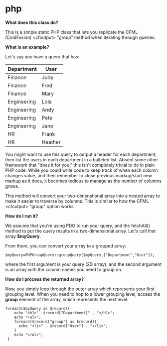 # php

**What does this class do?**  

This is a simple static PHP class that lets you replicate the CFML (ColdFusion) &lt;cfoutput&gt; "group" method when iterating through queries.

**What is an example?**

Let's say you have a query that has:

| Department  | User    |
|-------------|---------|
| Finance     | Judy    |
| Finance     | Fred    |
| Finance     | Mary    |
| Engineering | Lola    |
| Engineering | Andy    |
| Engineering | Pete    |
| Engineering | Jane    |
| HR          | Frank   |
| HR          | Heather |

You might want to use this query to output a header for each department, then list the users in each department in a bulleted list.  Absent some other framework that "does it for you," this isn't completely trivial to do in plain PHP code.  While you could write code to keep track of when each column changes value, and then remember to close previous markup/start new markup as it does, it becomes tedious to manage as the number of columns grows.

This method will convert your two-dimenstional array into a nested array to make it easier to traverse by columns. This is similar to how the CFML &lt;cfoutput&gt; "group" option works.

**How do I run it?**  

We assume that you're using PDO to run your query, and the fetchAll() method to put the query results in a two-dimensional array. Let's call that array **$myQuery**.

From there, you can convert your array to a grouped array:

`$myQuery=PHPGroupQuery::groupQuery($myQuery,["Department","User"]);`

where the first argument is your query (2D array), and the second argument is an array with the column names you need to group on.


**How do I process the returned array?**

Now, you simply loop through the outer array which represents your first grouping level.  When you need to hop to a lower grouping level, access the **group** element of the array, which represents the next level:

    foreach($myQuery as $record){  
        echo "<h1>" .$record["Department]" . "</h1>";  
        echo "<ul>";  
        foreach($record["group"] as $record){    
          echo "<li>" . $record["User"] . "</li>";  
        }  
        echo "</ul>"; 
     }  
